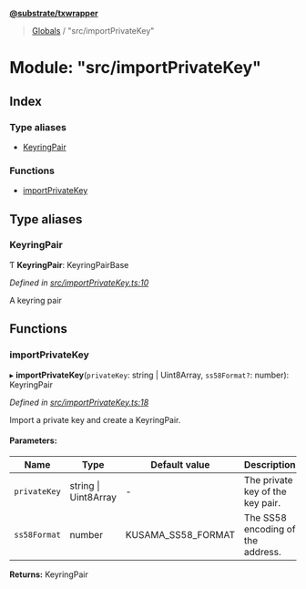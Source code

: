 **[@substrate/txwrapper](../README.md)**

> [Globals](../globals.md) / "src/importPrivateKey"

# Module: "src/importPrivateKey"

## Index

### Type aliases

* [KeyringPair](_src_importprivatekey_.md#keyringpair)

### Functions

* [importPrivateKey](_src_importprivatekey_.md#importprivatekey)

## Type aliases

### KeyringPair

Ƭ  **KeyringPair**: KeyringPairBase

*Defined in [src/importPrivateKey.ts:10](https://github.com/paritytech/txwrapper/blob/47968f6/src/importPrivateKey.ts#L10)*

A keyring pair

## Functions

### importPrivateKey

▸ **importPrivateKey**(`privateKey`: string \| Uint8Array, `ss58Format?`: number): KeyringPair

*Defined in [src/importPrivateKey.ts:18](https://github.com/paritytech/txwrapper/blob/47968f6/src/importPrivateKey.ts#L18)*

Import a private key and create a KeyringPair.

#### Parameters:

Name | Type | Default value | Description |
------ | ------ | ------ | ------ |
`privateKey` | string \| Uint8Array | - | The private key of the key pair. |
`ss58Format` | number | KUSAMA\_SS58\_FORMAT | The SS58 encoding of the address.  |

**Returns:** KeyringPair

